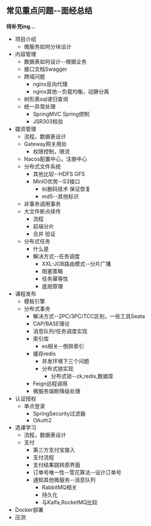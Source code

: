 ## 常见重点问题--面经总结

**待补充ing...**

* 项目介绍
  * 微服务如何分块设计
* 内容管理
  * 数据表如何设计--根据业务
  * 接口文档Swagger
  * 跨域问题
    * nginx反向代理
    * nginx其他--负载均衡，动静分离
  * 树形表sql递归查询
  * 统一异常处理
    * SpringMVC Spring控制
    * JSR303校验
* 媒资管理
  * 流程，数据表设计
  * Gateway网关用处
    * 权限控制，限流
  * Nacos配置中心，注册中心
  * 分布式文件系统
    * 其他比较--HDFS GFS
    * MinIO优势--S3接口
      * 纠删码技术 保证恢复
      * md5--其他标识
  * 非事务调用事务
  * 大文件断点续传
    * 流程
    * 前端分片
    * 合并 验证
  * 分布式任务
    * 什么是
    * 解决方式--任务调度
      * XXL-JOB路由模式--分片广播
      * 阻塞策略
      * 任务幂等性
      * 底层原理
* 课程发布
  * 模板引擎
  * 分布式事务
    * 解决方式--2PC/3PC/TCC区别，一些工具Seata
    * CAP/BASE理论
    * 消息队列/任务调度实现
    * 索引库
      * es相关--倒排索引
    * 缓存redis
      * 并发环境下三个问题
      * 分布式锁实现
        * 分布式锁--zk,redis,数据库
    * Feign远程调用
    * 微服务熔断降级处理
* 认证授权
  * 单点登录
    * SpringSecurity过滤器
    * OAuth2
* 选课学习
  * 流程，数据表设计
  * 支付
    * 第三方支付宝接入
    * 支付流程
    * 支付结果跳转原界面
    * 订单号唯一性--雪花算法--设计订单号
    * 通知其他微服务--消息队列
      * RabbitMQ相关
      * 持久化
      * 与Kalfa,RocketMQ比较
* Docker部署
* 压测